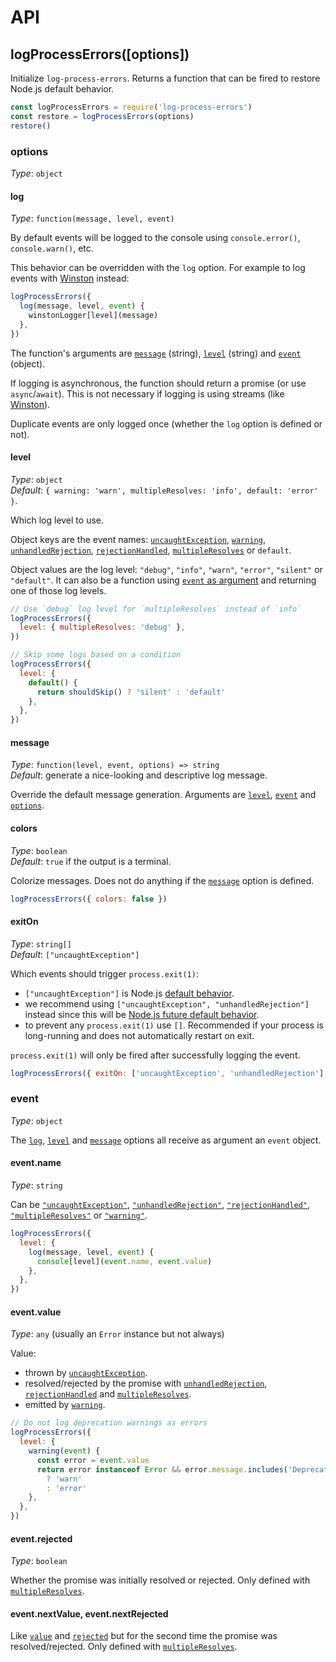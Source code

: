 # API

## logProcessErrors([options])

Initialize `log-process-errors`. Returns a function that can be fired to restore
Node.js default behavior.

<!-- eslint-disable-next-line import/newline-after-import -->

```js
const logProcessErrors = require('log-process-errors')
const restore = logProcessErrors(options)
restore()
```

### options

_Type_: `object`

#### log

_Type_: `function(message, level, event)`

By default events will be logged to the console using `console.error()`,
`console.warn()`, etc.

This behavior can be overridden with the `log` option. For example to log events
with [Winston](https://github.com/winstonjs/winston) instead:

```js
logProcessErrors({
  log(message, level, event) {
    winstonLogger[level](message)
  },
})
```

The function's arguments are [`message`](#message) (string), [`level`](#level)
(string) and [`event`](#event) (object).

If logging is asynchronous, the function should return a promise (or use
`async`/`await`). This is not necessary if logging is using streams (like
[Winston](https://github.com/winstonjs/winston)).

Duplicate events are only logged once (whether the `log` option is defined or
not).

#### level

_Type_: `object`<br>
_Default_: `{ warning: 'warn', multipleResolves: 'info', default: 'error' }`.

Which log level to use.

Object keys are the event names:
[`uncaughtException`](https://nodejs.org/api/process.html#process_event_uncaughtexception),
[`warning`](https://nodejs.org/api/process.html#process_event_warning),
[`unhandledRejection`](https://nodejs.org/api/process.html#process_event_unhandledrejection),
[`rejectionHandled`](https://nodejs.org/api/process.html#process_event_rejectionhandled),
[`multipleResolves`](https://nodejs.org/api/process.html#process_event_multipleresolves)
or `default`.

Object values are the log level: `"debug"`, `"info"`, `"warn"`, `"error"`,
`"silent"` or `"default"`. It can also be a function using
[`event` as argument](#event) and returning one of those log levels.

```js
// Use `debug` log level for `multipleResolves` instead of `info`
logProcessErrors({
  level: { multipleResolves: 'debug' },
})
```

```js
// Skip some logs based on a condition
logProcessErrors({
  level: {
    default() {
      return shouldSkip() ? 'silent' : 'default'
    },
  },
})
```

#### message

_Type_: `function(level, event, options) => string`<br>
_Default_: generate a nice-looking and descriptive log message.

Override the default message generation. Arguments are [`level`](#level),
[`event`](#event) and [`options`](#options).

#### colors

_Type_: `boolean`<br>
_Default_: `true` if the output is a terminal.

Colorize messages. Does not do anything if the [`message`](#message) option is
defined.

```js
logProcessErrors({ colors: false })
```

#### exitOn

_Type_: `string[]`<br>
_Default_: `["uncaughtException"]`

Which events should trigger `process.exit(1)`:

- `["uncaughtException"]` is Node.js
  [default behavior](https://nodejs.org/api/process.html#process_warning_using_uncaughtexception_correctly).
- we recommend using `["uncaughtException", "unhandledRejection"]`
  instead since this will be [Node.js future default behavior](https://nodejs.org/dist/latest-v8.x/docs/api/deprecations.html#deprecations_dep0018_unhandled_promise_rejections).
- to prevent any `process.exit(1)` use `[]`. Recommended if your process is
  long-running and does not automatically restart on exit.

`process.exit(1)` will only be fired after successfully logging the event.

```js
logProcessErrors({ exitOn: ['uncaughtException', 'unhandledRejection'] })
```

### event

_Type_: `object`

The [`log`](#log), [`level`](#level) and [`message`](#message) options all
receive as argument an `event` object.

#### event.name

_Type_: `string`

Can be
[`"uncaughtException"`](https://nodejs.org/api/process.html#process_event_uncaughtexception),
[`"unhandledRejection"`](https://nodejs.org/api/process.html#process_event_unhandledrejection),
[`"rejectionHandled"`](https://nodejs.org/api/process.html#process_event_rejectionhandled),
[`"multipleResolves"`](https://nodejs.org/api/process.html#process_event_multipleresolves)
or
[`"warning"`](https://nodejs.org/api/process.html#process_event_warning).

```js
logProcessErrors({
  level: {
    log(message, level, event) {
      console[level](event.name, event.value)
    },
  },
})
```

#### event.value

_Type_: `any` (usually an `Error` instance but not always)

Value:

- thrown by
  [`uncaughtException`](https://nodejs.org/api/process.html#process_event_uncaughtexception).
- resolved/rejected by the promise with
  [`unhandledRejection`](https://nodejs.org/api/process.html#process_event_unhandledrejection),
  [`rejectionHandled`](https://nodejs.org/api/process.html#process_event_rejectionhandled)
  and
  [`multipleResolves`](https://nodejs.org/api/process.html#process_event_multipleresolves).
- emitted by
  [`warning`](https://nodejs.org/api/process.html#process_event_warning).

```js
// Do not log deprecation warnings as errors
logProcessErrors({
  level: {
    warning(event) {
      const error = event.value
      return error instanceof Error && error.message.includes('Deprecation')
        ? 'warn'
        : 'error'
    },
  },
})
```

#### event.rejected

_Type_: `boolean`

Whether the promise was initially resolved or rejected. Only defined with
[`multipleResolves`](https://nodejs.org/api/process.html#process_event_multipleresolves).

#### event.nextValue, event.nextRejected

Like [`value`](#eventvalue) and [`rejected`](#eventrejected) but for
the second time the promise was resolved/rejected. Only defined with
[`multipleResolves`](https://nodejs.org/api/process.html#process_event_multipleresolves).
